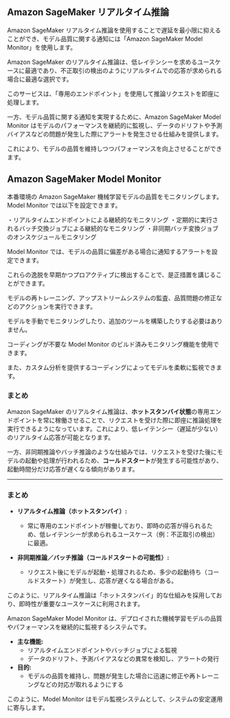 ## Amazon SageMaker リアルタイム推論

Amazon SageMaker リアルタイム推論を使用することで遅延を最小限に抑えることができ、モデル品質に関する通知には「Amazon SageMaker Model Monitor」を使用します。

Amazon SageMaker のリアルタイム推論は、低レイテンシーを求めるユースケースに最適であり、不正取引の検出のようにリアルタイムでの応答が求められる場合に最適な選択です。

このサービスは、「専用のエンドポイント」を使用して推論リクエストを即座に処理します。

一方、モデル品質に関する通知を実現するために、Amazon SageMaker Model Monitor はモデルのパフォーマンスを継続的に監視し、データのドリフトや予測バイアスなどの問題が発生した際にアラートを発生させる仕組みを提供します。

これにより、モデルの品質を維持しつつパフォーマンスを向上させることができます。

## Amazon SageMaker Model Monitor

本番環境の Amazon SageMaker 機械学習モデルの品質をモニタリングします。Model Monitor では以下を設定できます。

・リアルタイムエンドポイントによる継続的なモニタリング
・定期的に実行されるバッチ交換ジョブによる継続的なモニタリング
・非同期バッチ変換ジョブのオンスケジュールモニタリング

Model Monitor では、モデルの品質に偏差がある場合に通知するアラートを設定できます。

これらの逸脱を早期かつプロアクティブに検出することで、是正措置を講じることができます。

モデルの再トレーニング、アップストリームシステムの監査、品質問題の修正などのアクションを実行できます。

モデルを手動でモニタリングしたり、追加のツールを構築したりする必要はありません。

コーディングが不要な Model Monitor のビルド済みモニタリング機能を使用できます。

また、カスタム分析を提供するコーディングによってモデルを柔軟に監視できます。

### まとめ

Amazon SageMaker のリアルタイム推論は、**ホットスタンバイ状態**の専用エンドポイントを常に稼働させることで、リクエストを受けた際に即座に推論処理を実行できるようになっています。これにより、低レイテンシー（遅延が少ない）のリアルタイム応答が可能となります。

一方、非同期推論やバッチ推論のような仕組みでは、リクエストを受けた後にモデルの起動や処理が行われるため、**コールドスタート**が発生する可能性があり、起動時間分だけ応答が遅くなる傾向があります。

---

### まとめ

- **リアルタイム推論（ホットスタンバイ）:**

  - 常に専用のエンドポイントが稼働しており、即時の応答が得られるため、低レイテンシーが求められるユースケース（例：不正取引の検出）に最適。

- **非同期推論／バッチ推論（コールドスタートの可能性）:**
  - リクエスト後にモデルが起動・処理されるため、多少の起動待ち（コールドスタート）が発生し、応答が遅くなる場合がある。

このように、リアルタイム推論は「ホットスタンバイ」的な仕組みを採用しており、即時性が重要なユースケースに利用されます。

Amazon SageMaker Model Monitor は、デプロイされた機械学習モデルの品質やパフォーマンスを継続的に監視するシステムです。

- **主な機能:**
  - リアルタイムエンドポイントやバッチジョブによる監視
  - データのドリフト、予測バイアスなどの異常を検知し、アラートの発行
- **目的:**
  - モデルの品質を維持し、問題が発生した場合に迅速に修正や再トレーニングなどの対応が取れるようにする

このように、Model Monitor はモデル監視システムとして、システムの安定運用に寄与します。
